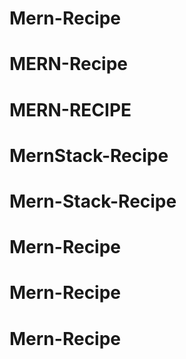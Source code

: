 # Mern-Recipe
# MERN-Recipe
# MERN-RECIPE
# MernStack-Recipe
# Mern-Stack-Recipe
# Mern-Recipe
# Mern-Recipe
# Mern-Recipe
